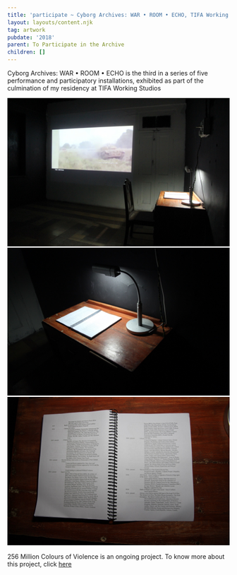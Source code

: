 ```yaml
---
title: 'participate ~ Cyborg Archives: WAR • ROOM • ECHO, TIFA Working Studios, Pune'
layout: layouts/content.njk
tag: artwork
pubdate: '2018'
parent: To Participate in the Archive
children: []
---
```

Cyborg Archives: WAR • ROOM • ECHO is the third in a series of five performance and participatory installations, exhibited as part of the culmination of my residency at TIFA Working Studios

![Installation view: Cyborg Archive: WAR • ROOM • ECHO , 2018, ARTEL 2018, TIFA Working Studios](/static/img/ali-akbar-mehta_installation-view_cyborg-archive-war-room-echo_tifa-working-studios_2018.jpg)
![](/static/img/ali-akbar-mehta_installation-of-war-list_cyborg-archive-war-room-echo_tifa-working-studios_2018.jpg)
![](/static/img/ali-akbar-mehta_detail-of-war-list_cyborg-archive-war-room-echo_tifa-working-studios_2018.jpg)

256 Million Colours of Violence is an ongoing project. To know more about this project, click [here](https://aliakbarmehta.com/content/war-room-echo-regarding-the-pain-of-other-cyborgs)
